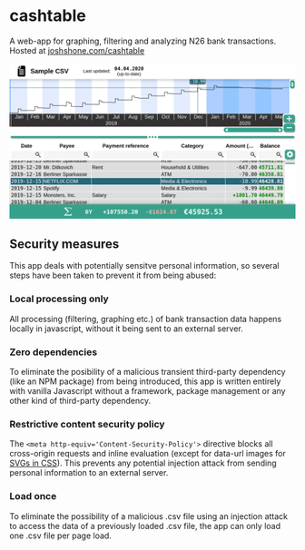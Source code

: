 # cashtable

A web-app for graphing, filtering and analyzing N26 bank transactions. Hosted at [joshshone.com/cashtable](https://joshshone.com/cashtable/)

![Screenshot](images/screenshot.png)

## Security measures

This app deals with potentially sensitve personal information, so several steps have been taken to prevent it from being abused:

### Local processing only

All processing (filtering, graphing etc.) of bank transaction data happens locally in javascript, without it being sent to an external server.

### Zero dependencies

To eliminate the posibility of a malicious transient third-party dependency (like an NPM package) from being introduced, this app is written entirely with vanilla Javascript without a framework, package management or any other kind of third-party dependency.

### Restrictive content security policy

The `<meta http-equiv='Content-Security-Policy'>` directive blocks all cross-origin requests and inline evaluation (except for data-url images for [SVGs in CSS](https://joshshone.com/articles/svg-in-css.html)). This prevents any potential injection attack from sending personal information to an external server.

### Load once

To eliminate the possibility of a malicious .csv file using an injection attack to access the data of a previously loaded .csv file, the app can only load one .csv file per page load.
